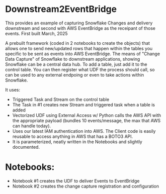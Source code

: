 # Downstream2EventBridge
This provides an example of capturing Snowflake Changes and delivery downstream and second with AWS EventBridge as the receipant of those events.
First built March, 2025


A prebuilt framework (coded in 2 notebooks to create the objects) that allows one to send new/updated rows that happen within the tables you specific to be sent as events into AWS EventBridge.  The means of "Change Data Capture" of Snowflake to downstream applications, showing Snowflake can be a central data hub.  To add a table, just add it to the control table.  You can then register what UDF the process should call, so can be used to any external endpoing or even to take actions within Snowflake.

It uses:
* Triggered Task and Stream on the control table
* The Task in #1 creates new Stream and triggered task when a table is added
* Vectorized UDF using External Access w/ Python calls the AWS API with the appropriate payload (bundles 10 events/message, the max that AWS can handle today). 
* Uses our latest IAM authentication into AWS.  The Client code is easily reusable to access anything in AWS that has a BOTO3 API.
* It is parameterized, neatly written in the Notebooks and slightly documented.

# Notebooks:
* Notebook #1 creates the UDF to deliver Events to EventBridge
* Notebook #2 creates the change capture registration and configuration
